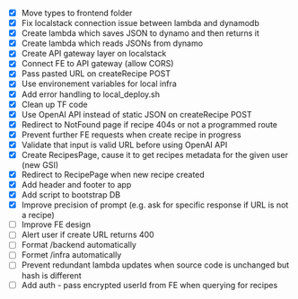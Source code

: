 - [x] Move types to frontend folder
- [x] Fix localstack connection issue between lambda and dynamodb
- [x] Create lambda which saves JSON to dynamo and then returns it
- [x] Create lambda which reads JSONs from dynamo
- [x] Create API gateway layer on localstack
- [x] Connect FE to API gateway (allow CORS)
- [x] Pass pasted URL on createRecipe POST
- [x] Use environement variables for local infra
- [x] Add error handling to local_deploy.sh
- [x] Clean up TF code
- [x] Use OpenAI API instead of static JSON on createRecipe POST
- [x] Redirect to NotFound page if recipe 404s or not a programmed route
- [x] Prevent further FE requests when create recipe in progress
- [x] Validate that input is valid URL before using OpenAI API
- [x] Create RecipesPage, cause it to get recipes metadata for the given user (new GSI)
- [x] Redirect to RecipePage when new recipe created
- [x] Add header and footer to app
- [x] Add script to bootstrap DB
- [x] Improve precision of prompt (e.g. ask for specific response if URL is not a recipe)
- [ ] Improve FE design
- [ ] Alert user if create URL returns 400
- [ ] Format /backend automatically
- [ ] Formet /infra automatically
- [ ] Prevent redundant lambda updates when source code is unchanged but hash is different
- [ ] Add auth - pass encrypted userId from FE when querying for recipes
